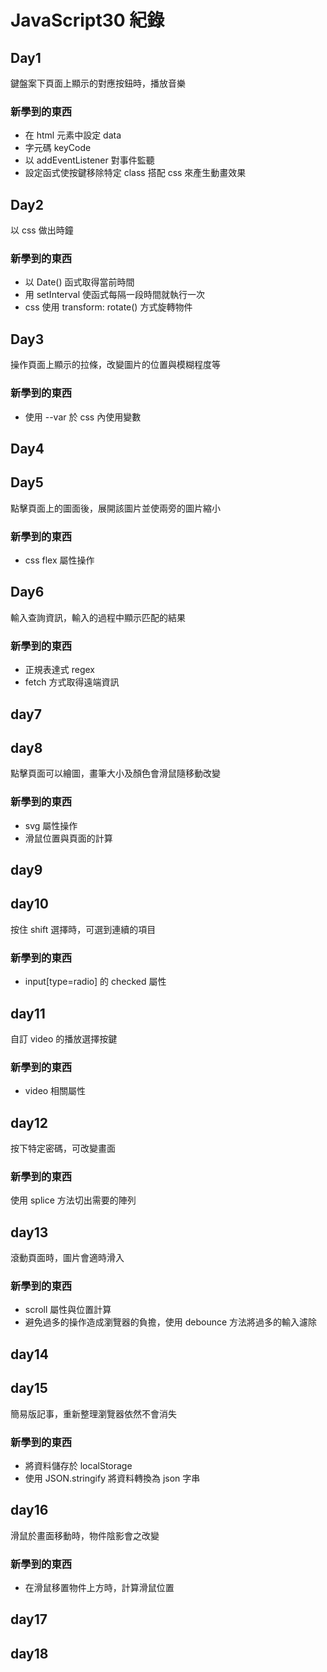 # JavaScript30 紀錄  
## Day1  
鍵盤案下頁面上顯示的對應按鈕時，播放音樂  
### 新學到的東西
* 在 html 元素中設定 data  
* 字元碼 keyCode
* 以 addEventListener 對事件監聽  
* 設定函式使按鍵移除特定 class 搭配 css 來產生動畫效果  

## Day2
以 css 做出時鐘 
### 新學到的東西  
* 以 Date() 函式取得當前時間  
* 用 setInterval 使函式每隔一段時間就執行一次
* css 使用 transform: rotate() 方式旋轉物件

## Day3
操作頁面上顯示的拉條，改變圖片的位置與模糊程度等  
### 新學到的東西  
* 使用 --var 於 css 內使用變數  

## Day4

## Day5
點擊頁面上的圖面後，展開該圖片並使兩旁的圖片縮小
### 新學到的東西 
* css flex 屬性操作

## Day6
輸入查詢資訊，輸入的過程中顯示匹配的結果  
### 新學到的東西  
* 正規表達式 regex  
* fetch 方式取得遠端資訊
 
## day7

## day8
點擊頁面可以繪圖，畫筆大小及顏色會滑鼠隨移動改變
### 新學到的東西  
* svg 屬性操作
* 滑鼠位置與頁面的計算

## day9

## day10
按住 shift 選擇時，可選到連續的項目
### 新學到的東西  
* input[type=radio] 的 checked 屬性

## day11
自訂 video 的播放選擇按鍵
### 新學到的東西 
* video 相關屬性

## day12
按下特定密碼，可改變畫面
### 新學到的東西 
使用 splice 方法切出需要的陣列

## day13
滾動頁面時，圖片會適時滑入
### 新學到的東西 
* scroll 屬性與位置計算
* 避免過多的操作造成瀏覽器的負擔，使用 debounce 方法將過多的輸入濾除

## day14

## day15
簡易版記事，重新整理瀏覽器依然不會消失
### 新學到的東西
* 將資料儲存於 localStorage
* 使用 JSON.stringify 將資料轉換為 json 字串

## day16 
滑鼠於畫面移動時，物件陰影會之改變
### 新學到的東西
* 在滑鼠移置物件上方時，計算滑鼠位置


## day17

## day18



